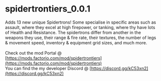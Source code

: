 # spidertrontiers_0.0.1
Adds 13 new unique Spidertrons! Some specialise in specific areas such as assault, where they excel at high firepower, or tanking, where thy have lots of Health and Resistance. The spidertrons differ from another in the weapons they use, their range & fire rate, their textures, the number of legs & movement speed, inventory & equipment grid sizes, and much more.</br>
</br>
Check out the mod Portal @ [https://mods.factorio.com/mod/spidertrontiers](https://mods.factorio.com/mod/spidertrontiers)</br>
You can find the my developer Discord @ [https://discord.gg/kC53xn2](https://discord.gg/kC53xn2)
